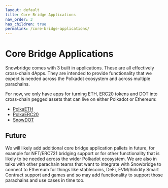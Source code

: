 ```yaml
---
layout: default
title: Core Bridge Applications
nav_order: 3
has_children: true
permalink: /core-bridge-applications/
---
```

# Core Bridge Applications

Snowbridge comes with 3 built in applications. These are all effectively cross-chain dApps. They are intended to provide functionality that we expect is needed across the Polkadot ecosystem and across multiple parachains.

For now, we only have apps for turning ETH, ERC20 tokens and DOT into cross-chain pegged assets that can live on either Polkadot or Ethereum:
- [PolkaETH](./polkaeth)
- [PolkaERC20](./polkaerc20)
- [SnowDOT](./snowdot)

## Future

We will likely add additional core bridge application pallets in future, for example for NFT/ERC721 bridging support or for other functionality that is likely to be needed across the wider Polkadot ecosystem. We are also in talks with other parachain teams that want to integrate with Snowbridge to connect to Ethereum for things like stablecoins, DeFi, EVM/Solidity Smart Contract support and games and so may add functionality to support those parachains and use cases in time too.
